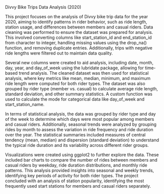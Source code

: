 Divvy Bike Trips Data Analysis (2020)

This project focuses on the analysis of Divvy bike trip data for the year 2020, aiming to identify patterns in rider behavior, such as ride length, station usage, and differences between members and casual riders. 
Data cleaning was performed to ensure the dataset was prepared for analysis. This involved converting columns like start_station_id and end_station_id from character to integer, handling missing values using the drop_na() function, and removing duplicate entries. 
Additionally, trips with negative ride lengths were filtered out to maintain data quality.

Several new columns were created to aid analysis, including date, month, day, year, and day_of_week using the lubridate package, allowing for time-based trend analysis. The cleaned dataset was then used for statistical analysis, where key metrics like mean, median, minimum, and maximum ride length were computed for both rider types. 
The dataset was also grouped by rider type (member vs. casual) to calculate average ride length, standard deviation, and other summary statistics. A custom function was used to calculate the mode for categorical data like day_of_week and start_station_name.

In terms of statistical analysis, the data was grouped by rider type and day of the week to determine which days were most popular among members and casual riders. Additionally, seasonal trends were analyzed by grouping rides by month to assess the variation in ride frequency and ride duration over the year. 
The statistical summaries included measures of central tendency (mean, median) and dispersion (standard deviation) to understand the typical ride duration and its variability across different rider groups.

Visualizations were created using ggplot2 to further explore the data. These included bar charts to compare the number of rides between members and casual riders by weekday, ride duration distributions, and monthly ride patterns. This analysis provided insights into seasonal and weekly trends, identifying key periods of activity for both rider types. 
The project concluded with an analysis of station popularity, identifying the most frequently used start stations for members and casual riders separately.

